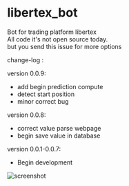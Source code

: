 # libertex_bot
Bot for trading platform libertex  
All code it's not open source today.  
but you send this issue for more options

change-log :

version 0.0.9:
  - add begin prediction compute
  - detect start position
  - minor correct bug

version 0.0.8:
  - correct value parse webpage
  - begin save value in database

version 0.0.1-0.0.7:
  - Begin development

![screenshot](https://i.ibb.co/Dbpd6j9/Capture-d-cran-du-2022-05-22-02-41-23.png)

